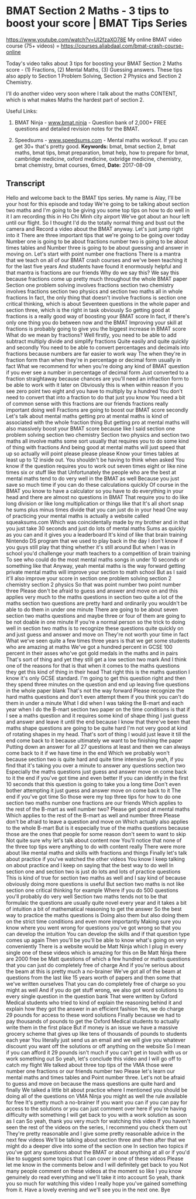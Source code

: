 # BMAT Section 2 Maths - 3 tips to boost your score | BMAT Tips Series
https://www.youtube.com/watch?v=UI2fzaXO78E
My online BMAT video course (75+ videos) = https://courses.aliabdaal.com/bmat-crash-course-online

Today's video talks about 3 tips for boosting your BMAT Section 2 Maths score - (1) Fractions, (2) Mental Maths, (3) Guessing answers. These tips also apply to Section 1 Problem Solving, Section 2 Physics and Section 2 Chemistry.

I'll do another video very soon where I talk about the maths CONTENT, which is what makes Maths the hardest part of section 2. 

Useful Links:

1. BMAT Ninja - www.bmat.ninja - Question bank of 2,000+ FREE questions and detailed revision notes for the BMAT.

2. Speedsums - www.speedsums.com - Mental maths workout. If you can get 30+ that's pretty good.
**Keywords:** bmat, bmat section 2, bmat maths, bmat tips, bmat preparation, bmat help, how to prepare for bmat, cambridge medicine, oxford medicine, oxbridge medicine, chemistry, bmat chemistry, bmat courses, 6med, 
**Date:** 2017-08-09

## Transcript
 Hello and welcome back to the BMAT tips series. My name is Alay, I'll be your host for this episode and today We're going to be talking about section two maths and I'm going to be giving you some top tips on how to do well in it I am recording this in Ho Chi Minh city airport We've got about an hour left until our flight. So I thought I'd do the totally normal thing and bust out the camera and Record a video about the BMAT anyway. Let's just jump right into it There are three important tips that we're going to be going over today Number one is going to be about fractions number two is going to be about times tables and Number three is going to be about guessing and answer in moving on. Let's start with point number one fractions There is a mantra that we teach on all of our BMAT crash courses and we've been teaching it for the last five years And students have found it enormously helpful and that mantra is fractions are our friends Why do we say this? We say this because fractions come up pretty much throughout the whole BMAT paper Section one problem solving involves fractions section two chemistry involves fractions section two physics and section two maths all in whole fractions In fact, the only thing that doesn't involve fractions is section one critical thinking, which is about Seventeen questions in the whole paper and section three, which is the right in task obviously So getting good at fractions is a really good way of boosting your BMAT score In fact, if there's only one thing you do between now and the BMAT Improving your skill at fractions is probably going to give you the biggest increase in BMAT score What do we mean by fractions? Well firstly, you need to be able to add subtract multiply divide and simplify fractions Quite easily and quite quickly and secondly You need to be able to convert percentages and decimals into fractions because numbers are far easier to work way The when they're in fraction form than when they're in percentage or decimal form usually in fact What we recommend for when you're doing any kind of BMAT question if you ever see a number in percentage of decimal form Just converted to a fraction straightaway because chances are you'll need an infraction form to be able to work with it later on Obviously this is when within reason if you see zero point two eight and you have to multiply by a hundred You don't need to convert that into a fraction to do that just you know You need a bit of common sense with this fractions are our friends fractions really important doing well Fractions are going to boost our BMAT score secondly Let's talk about mental maths getting pro at mental maths is kind of associated with the whole fraction thing But getting pro at mental maths will also massively boost your BMAT score because like I said section one problem solving section two chemistry Section two physics and section two maths all involve maths some sort usually that requires you to do some kind of thing with fractions And being good at mental maths will just speed that up so actually will point please please please Know your times tables at least up to 12 inside out. You shouldn't be having to think when asked You know if the question requires you to work out seven times eight or like nine times six or stuff like that Unfortunately the people who are the best at mental maths tend to do very well in the BMAT as well Because you just save so much time if you can do these calculations quickly Of course in the BMAT you know to have a calculator so you have to do everything in your head and there are almost no questions in BMAT That require you to do like long division or like long multiplication or things like that It's all short snap he sums plus minus times divide that you can just do in your head One way of practicing your mental maths is actually a website called squeaksums.com Which was coincidentally made by my brother and in that you just take 30 seconds and just do lots of mental maths Sums as quickly as you can and it gives you a leaderboard It's kind of like that brain training Nintendo DS program that we used to play back in the day I don't know if you guys still play that thing whether it's still around But when I was in school you'd challenge your math teachers to a competition of brain training To see who could do the most mental maths songs in under 10 seconds or something like that Anyway, yeah mental maths is the way forward getting private mental maths will improve your section to math school But as I said it'll also improve your score in section one problem solving section 2 chemistry section 2 physics So that was point number two point number three Please don't be afraid to guess and answer and move on and this applies very much to the maths questions in section two quite a lot of the maths section two questions are pretty hard and ordinarily you wouldn't be able to do them in under one minute There are going to be about seven section two maths questions and maybe three or four of them are going to be not doable in one minute If you're a normal person so the trick to doing well in section two maths is to recognize these questions quite quickly on and just guess and answer and move on They're not worth your time in fact What we've seen quite a few times three years is that we get some students who are amazing at maths We've got a hundred percent in GCSE 100 percent in their asses who've got gold medals in the maths and in pairs That's sort of thing and yet they still get a low section two mark And I think one of the reasons for that is that when it comes to the maths questions they get this kind of thing in their head That right this is the maths question I know it's only GCSE standard. I'm going to get this question right and then they spend three minutes on the question and end up leaving five questions in the whole paper blank That's not the way forward Please recognize the hard maths questions and don't even attempt them if you think you can't do them in under a minute What I did when I was taking the B-mart and each year when I do the B-mart section two paper on the time conditions is that if I see a maths question and it requires some kind of shape thing I just guess and answer and leave it until the end because I know that there've been that maths shape questions are going to be quite hard I'm not very good at kind of rotating shapes in my head. That's sort of thing I would just leave it till the end come back to it because ultimately we want to be finishing the paper Putting down an answer for all 27 questions at least and then we can always come back to it if we have time in the end Which we probably won't because section two is quite hard and quite time intensive So yeah, if you find that it's taking you over a minute to answer any questions section two Especially the maths questions just guess and answer move on come back to it the end if you've got time and even better If you can identify in the first 10 seconds that this question is going to take you a long time Don't even bother attempting it just guess and answer move on come back to it The end if you've got time So those were my top three tips for how to do one section two maths number one fractions are our friends Which applies to the rest of the B-mart as well number two? Please get good at mental maths Which applies to the rest of the B-mart as well and number three Please don't be afraid to leave a question and move on Which actually also applies to the whole B-mart But is it especially true of the maths questions because those are the ones that people for some reason don't seem to want to skip Not quite sure why let's talk about content now You'll notice that none of the three top tips were anything to do with content really There were more about like mental maths and skills with fractions and things Finally let's talk about practice if you've watched the other videos You know I keep talking on about practice and I keep on saying that the best way to do well In section one and section two is just do lots and lots of practice questions This is kind of true for section two maths as well and I say kind of because obviously doing more questions is useful But section two maths is not like section one critical thinking for example Where if you do 500 questions you'll probably do very well Section two maths tends not to be that formulaic the questions are usually quite novel every year and it takes a bit of intuition a bit of mathematical reasoning to get the answer So the best way to practice the maths questions is Doing also them but also doing them on the strict time conditions and even more importantly Making sure you know where you went wrong for questions you've got wrong so that you can develop the intuition You can develop the skills and if that question type comes up again Then you'll be you'll be able to know what's going on very conveniently There is a website would be Matt Ninja which I plug in every single one of these videos which is amazing for this on Be Matt Ninja there are 2000 free be Matt questions of which a few hundred or maths questions that you can just do completely free of charge And if you're serious about the beam at this is pretty much a no-brainer We've got all of the beam at questions from the last like 15 years worth of papers and then some that we've written ourselves That you can do completely free of charge so you might as well And if you do get stuff wrong, we also got word solutions to every single question in the question bank That were written by Oxford Medical students who tried to kind of explain the reasoning behind it and explain how they got the answer in an efficient fashion Yes, we do charge 29 pounds for access to these word solutions Finally because we had to pay thousands of pounds to get the Oxford Medical students to actually write them in the first place But if money is an issue we have a massive grocery scheme that gives up like tens of thousands of pounds to students each year You literally just send us an email and we will give you whatever discount you want off the solutions or off anything on the website So I mean if you can afford it 29 pounds isn't much if you can't get in touch with us or work something out So yeah, let's conclude this video and I will go off to catch my flight We talked about three top tips of the VMA those were number one fractions or our friends number two Please let's learn our mental maths and times tables and Point number three. Let's not be afraid to guess and move on because the mass questions are quite hard and finally We talked a little bit about practice where I mentioned you should be doing all of the questions on VMA Ninja you might as well the rule available for free It's pretty much a no-brainer If you want you can if you can pay for access to the solutions or you can just comment over here if you're having difficulty with something I will get back to you with a work solution as soon as I can So yeah, thank you very much for watching this video If you haven't seen the rest of the videos on the series, I recommend you check them out They're pretty reasonable and I give some pretty reasonable advice in the next few videos We'll be talking about section three and then after that we might do a deeper dive into some of the section one In section two topics if you've got any questions about the BMAT or about anything at all or if you'd like to suggest some topics that I can cover in one of these videos Please let me know in the comments below and I will definitely get back to you Not many people comment on these videos at the moment so like I you know genuinely do read everything and we'll take it into account So yeah, thank you so much for watching this video I really hope you've gained something from it. Have a lovely evening and we'll see you in the next one. Bye
